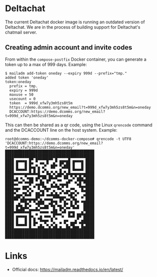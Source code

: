 # Deltachat

The current Deltachat docker image is running an outdated version of Deltachat. We are in the process of building support for Deltachat's chatmail server.

## Creating admin account and invite codes

From within the `compose-postfix` Docker container, you can generate a token up to a max of 999 days. Example:

```
$ mailadm add-token oneday --expiry 999d --prefix="tmp."
added token 'oneday'
token:oneday
  prefix = tmp.
  expiry = 999d
  maxuse = 50
  usecount = 0
  token  = 999d_xfw7y3mh5zs8t5m
  https://demo.dcomms.org/new_email?t=999d_xfw7y3mh5zs8t5m&n=oneday
  DCACCOUNT:https://demo.dcomms.org/new_email?t=999d_xfw7y3mh5zs8t5m&n=oneday
```

This can then be shared as a qr code, using the Linux `qrencode` command and the DCACCOUNT line on the host system. Example:

```
root@dcomms-demo:~/dcomms-docker-compose# qrencode -t UTF8 'DCACCOUNT:https://demo.dcomms.org/new_email?t=999d_xfw7y3mh5zs8t5m&n=oneday'
█████████████████████████████████████████
█████████████████████████████████████████
████ ▄▄▄▄▄ █▀ █▀▀▀▀█▀▀ █ ▄▄▄▄█ ▄▄▄▄▄ ████
████ █   █ █▀ ▄ ▀▀▄▀ ▄█▄ █▀▄██ █   █ ████
████ █▄▄▄█ █▀█ █ ▀▄  ▀▀  ▄▀▀▀█ █▄▄▄█ ████
████▄▄▄▄▄▄▄█▄█▄█ ▀ █▄▀▄▀▄█▄▀▄█▄▄▄▄▄▄▄████
████ ▄ ▄ ▀▄▄▄ ▄█▀██ ██▄█▀▀ ██ ▀▄▀▄█▄▀████
████▀▀▄▄▀▄▄██ ▀ █▄ █▀ ▄ ▀▀  ▄█▀ ▄▀█▀█████
████▀▀  ▄▄▄▀ ▄▀█▀█▄  █▄█▄▀█▀█    ▀█▄▄████
████▀█▀ ▀▀▄▀▄  ▀▄▄▀█▀ ▄ ▀▀▄ ▄▄▀▀▄  █▄████
████▀▄▄▄▀█▄█  ██▄█ ▄▄█▄█▄▀ ▀▀▄█▀▄▀  ▄████
██████▀▄█▄▄▄▄▄█▀▄ ▄▄▄▄▀▀▀██▀▄▄▀█▄  ▀ ████
████  ▄▀▀█▄▀ ▀▄███  ▄█▀█ ▀ █▄ █ █▀ ▀█████
████ █▀█▄█▄▀  ▄▀▄▄██ ▀█ ▀█▄▀▄▄▀█▄█  █████
████▄████▄▄█▀▀▀▀▄▄▄▄ ▄██ ▀▄█ ▄▄▄   ▄▀████
████ ▄▄▄▄▄ █▄ ▀ ▄ ▄▄▄ █▀▀▀▄  █▄█ ██▀█████
████ █   █ █ █ ▀█▄▄▄ █ ▀   ▄▄   ▄▀ ▄█████
████ █▄▄▄█ █ █▀ ▄ ▀▄ ▄▀▄ ▀ ▀▄ ██▀ ▀█▀████
████▄▄▄▄▄▄▄█▄▄▄███▄▄█▄██▄█▄▄██▄███▄██████
█████████████████████████████████████████
█████████████████████████████████████████
```

# Links

* Official docs: https://mailadm.readthedocs.io/en/latest/
